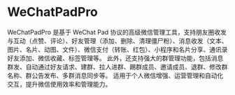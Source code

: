 # WeChatPadPro
WeChatPadPro 是基于 WeChat Pad 协议的高级微信管理工具，支持朋友圈收发与互动（点赞、评论）、好友管理（添加、删除、清理僵尸粉）、消息收发（文本、图片、名片、动图、文件）、微信支付（转账、红包）、小程序和名片分享、通讯录好友添加、微信收藏、标签管理等。  此外，还支持强大的群管理功能，包括消息群发、自动通过好友请求、建群、拉人进群、踢群成员、邀请成员、退群、修改群名称、群公告发布、多群消息同步等。  适用于个人微信增强、运营管理和自动化交互，提升微信使用效率和管理能力。
